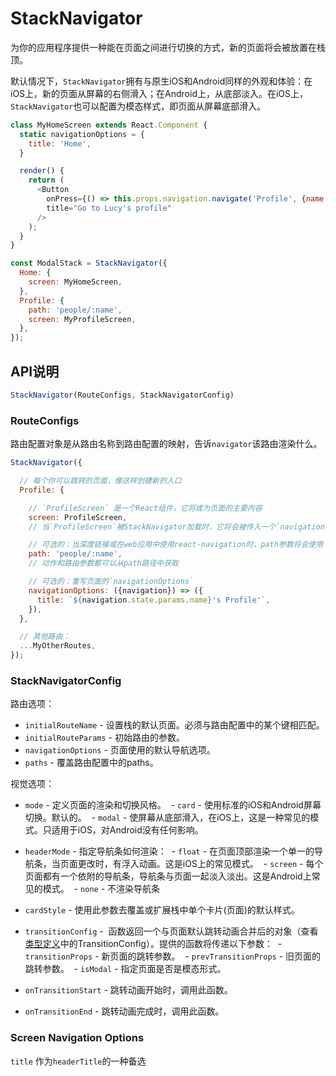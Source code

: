 # StackNavigator

为你的应用程序提供一种能在页面之间进行切换的方式，新的页面将会被放置在栈顶。

默认情况下，`StackNavigator`拥有与原生iOS和Android同样的外观和体验：在iOS上，新的页面从屏幕的右侧滑入；在Android上，从底部淡入。在iOS上，`StackNavigator`也可以配置为模态样式，即页面从屏幕底部滑入。

```javascript
class MyHomeScreen extends React.Component {
  static navigationOptions = {
    title: 'Home',
  }

  render() {
    return (
      <Button
        onPress={() => this.props.navigation.navigate('Profile', {name: 'Lucy'})}
        title="Go to Lucy's profile"
      />
    );
  }
}

const ModalStack = StackNavigator({
  Home: {
    screen: MyHomeScreen,
  },
  Profile: {
    path: 'people/:name',
    screen: MyProfileScreen,
  },
});

```

## API说明

```javascript
StackNavigator(RouteConfigs, StackNavigatorConfig)
```

### RouteConfigs

路由配置对象是从路由名称到路由配置的映射，告诉`navigator`该路由渲染什么。

```javascript
StackNavigator({

  // 每个你可以跳转的页面，像这样创建新的入口
  Profile: {

    // `ProfileScreen` 是一个React组件，它将成为页面的主要内容
    screen: ProfileScreen,
    // 当`ProfileScreen`被StackNavigator加载时，它将会被传入一个`navigation`参数

    // 可选的：当深度链接或在web应用中使用react-navigation时，path参数将会使用：
    path: 'people/:name',
    // 动作和路由参数都可以从path路径中获取

    // 可选的：重写页面的`navigationOptions`
    navigationOptions: ({navigation}) => ({
      title: `${navigation.state.params.name}'s Profile'`,
    }),
  },

  // 其他路由：
  ...MyOtherRoutes,
});

```


### StackNavigatorConfig

路由选项：
- `initialRouteName` - 设置栈的默认页面。必须与路由配置中的某个键相匹配。
- `initialRouteParams` - 初始路由的参数。
- `navigationOptions` - 页面使用的默认导航选项。
- `paths` - 覆盖路由配置中的paths。

视觉选项：
- `mode` - 定义页面的渲染和切换风格。
  - `card` - 使用标准的iOS和Android屏幕切换。默认的。
  - `modal` - 使屏幕从底部滑入，在iOS上，这是一种常见的模式。只适用于iOS，对Android没有任何影响。
- `headerMode` - 指定导航条如何渲染：
  - `float` - 在页面顶部渲染一个单一的导航条，当页面更改时，有浮入动画。这是iOS上的常见模式。
  - `screen` - 每个页面都有一个依附的导航条，导航条与页面一起淡入淡出。这是Android上常见的模式。
  - `none` - 不渲染导航条

- `cardStyle` - 使用此参数去覆盖或扩展栈中单个卡片(页面)的默认样式。
- `transitionConfig` -  函数返回一个与页面默认跳转动画合并后的对象（查看[类型定义](https://github.com/react-community/react-navigation/blob/master/src/TypeDefinition.js)中的TransitionConfig）。提供的函数将传递以下参数：
  - `transitionProps` - 新页面的跳转参数。
  - `prevTransitionProps` - 旧页面的跳转参数。
  - `isModal` - 指定页面是否是模态形式。
- `onTransitionStart` - 跳转动画开始时，调用此函数。
- `onTransitionEnd` - 跳转动画完成时，调用此函数。

### Screen Navigation Options

`title`
作为`headerTitle`的一种备选
